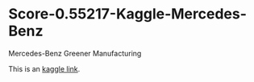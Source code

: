 # Score-0.55217-Kaggle-Mercedes-Benz
Mercedes-Benz Greener Manufacturing

This is an [kaggle link](https://www.kaggle.com/c/mercedes-benz-greener-manufacturing/overview). 
